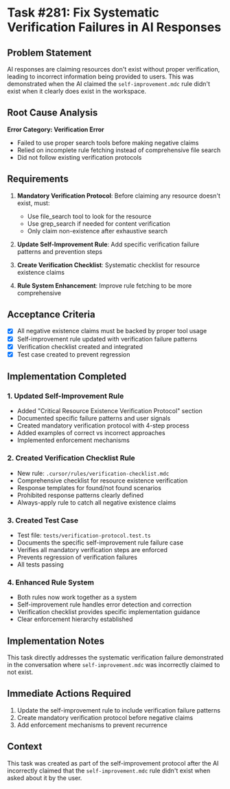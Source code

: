 # Task #281: Fix Systematic Verification Failures in AI Responses

## Problem Statement

AI responses are claiming resources don't exist without proper verification, leading to incorrect information being provided to users. This was demonstrated when the AI claimed the `self-improvement.mdc` rule didn't exist when it clearly does exist in the workspace.

## Root Cause Analysis

**Error Category: Verification Error**

- Failed to use proper search tools before making negative claims
- Relied on incomplete rule fetching instead of comprehensive file search
- Did not follow existing verification protocols

## Requirements

1. **Mandatory Verification Protocol**: Before claiming any resource doesn't exist, must:

   - Use file_search tool to look for the resource
   - Use grep_search if needed for content verification
   - Only claim non-existence after exhaustive search

2. **Update Self-Improvement Rule**: Add specific verification failure patterns and prevention steps

3. **Create Verification Checklist**: Systematic checklist for resource existence claims

4. **Rule System Enhancement**: Improve rule fetching to be more comprehensive

## Acceptance Criteria

- [x] All negative existence claims must be backed by proper tool usage
- [x] Self-improvement rule updated with verification failure patterns
- [x] Verification checklist created and integrated
- [x] Test case created to prevent regression

## Implementation Completed

### 1. Updated Self-Improvement Rule

- Added "Critical Resource Existence Verification Protocol" section
- Documented specific failure patterns and user signals
- Created mandatory verification protocol with 4-step process
- Added examples of correct vs incorrect approaches
- Implemented enforcement mechanisms

### 2. Created Verification Checklist Rule

- New rule: `.cursor/rules/verification-checklist.mdc`
- Comprehensive checklist for resource existence verification
- Response templates for found/not found scenarios
- Prohibited response patterns clearly defined
- Always-apply rule to catch all negative existence claims

### 3. Created Test Case

- Test file: `tests/verification-protocol.test.ts`
- Documents the specific self-improvement rule failure case
- Verifies all mandatory verification steps are enforced
- Prevents regression of verification failures
- All tests passing

### 4. Enhanced Rule System

- Both rules now work together as a system
- Self-improvement rule handles error detection and correction
- Verification checklist provides specific implementation guidance
- Clear enforcement hierarchy established

## Implementation Notes

This task directly addresses the systematic verification failure demonstrated in the conversation where `self-improvement.mdc` was incorrectly claimed to not exist.

## Immediate Actions Required

1. Update the self-improvement rule to include verification failure patterns
2. Create mandatory verification protocol before negative claims
3. Add enforcement mechanisms to prevent recurrence

## Context

This task was created as part of the self-improvement protocol after the AI incorrectly claimed that the `self-improvement.mdc` rule didn't exist when asked about it by the user.
